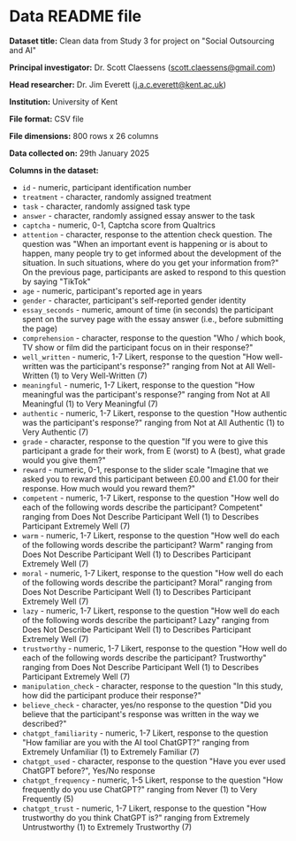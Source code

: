# Data README file

**Dataset title:** Clean data from Study 3 for project on "Social
Outsourcing and AI"

**Principal investigator:** Dr. Scott Claessens (scott.claessens@gmail.com)

**Head researcher:** Dr. Jim Everett (j.a.c.everett@kent.ac.uk)

**Institution:** University of Kent

**File format:** CSV file

**File dimensions:** 800 rows x 26 columns

**Data collected on:** 29th January 2025

**Columns in the dataset:**

- `id` - numeric, participant identification number
- `treatment` - character, randomly assigned treatment
- `task` - character, randomly assigned task type
- `answer` - character, randomly assigned essay answer to the task
- `captcha` - numeric, 0-1, Captcha score from Qualtrics
- `attention` - character, response to the attention check question. The
question was "When an important event is happening or is about to happen, many 
people try to get informed about the development of the situation. In such 
situations, where do you get your information from?" On the previous page,
participants are asked to respond to this question by saying "TikTok"
- `age` - numeric, participant's reported age in years
- `gender` - character, participant's self-reported gender identity
- `essay_seconds` - numeric, amount of time (in seconds) the participant spent
on the survey page with the essay answer (i.e., before submitting the page)
- `comprehension` - character, response to the question "Who / which book, TV
show or film did the participant focus on in their response?"
- `well_written` - numeric, 1-7 Likert, response to the question "How
well-written was the participant's response?" ranging from Not at All 
Well-Written (1) to Very Well-Written (7)
- `meaningful` - numeric, 1-7 Likert, response to the question "How meaningful
was the participant's response?" ranging from Not at All Meaningful (1) to Very
Meaningful (7)
- `authentic` - numeric, 1-7 Likert, response to the question "How authentic
was the participant's response?" ranging from Not at All Authentic (1) to Very 
Authentic (7)
- `grade` - character, response to the question "If you were to give this 
participant a grade for their work, from E (worst) to A (best), what grade would
you give them?"
- `reward` - numeric, 0-1, response to the slider scale "Imagine that we asked
you to reward this participant between £0.00 and £1.00 for their response. How
much would you reward them?"
- `competent` - numeric, 1-7 Likert, response to the question "How well do 
each of the following words describe the participant? Competent" ranging from 
Does Not Describe Participant Well (1) to Describes Participant Extremely Well
(7)
- `warm` - numeric, 1-7 Likert, response to the question "How well do 
each of the following words describe the participant? Warm" ranging from 
Does Not Describe Participant Well (1) to Describes Participant Extremely Well
(7)
- `moral` - numeric, 1-7 Likert, response to the question "How well do 
each of the following words describe the participant? Moral" ranging from 
Does Not Describe Participant Well (1) to Describes Participant Extremely Well
(7)
- `lazy` - numeric, 1-7 Likert, response to the question "How well do 
each of the following words describe the participant? Lazy" ranging from 
Does Not Describe Participant Well (1) to Describes Participant Extremely Well
(7)
- `trustworthy` - numeric, 1-7 Likert, response to the question "How well do 
each of the following words describe the participant? Trustworthy" ranging from 
Does Not Describe Participant Well (1) to Describes Participant Extremely Well
(7)
- `manipulation_check` - character, response to the question "In this study, how
did the participant produce their response?"
- `believe_check` - character, yes/no response to the question "Did you believe
that the participant's response was written in the way we described?"
- `chatgpt_familiarity` - numeric, 1-7 Likert, response to the question "How
familiar are you with the AI tool ChatGPT?" ranging from Extremely Unfamiliar
(1) to Extremely Familiar (7)
- `chatgpt_used` - character, response to the question "Have you ever used
ChatGPT before?", Yes/No response
- `chatgpt_frequency` - numeric, 1-5 Likert, response to the question "How 
frequently do you use ChatGPT?" ranging from Never (1) to Very Frequently (5)
- `chatgpt_trust` - numeric, 1-7 Likert, response to the question "How
trustworthy do you think ChatGPT is?" ranging from Extremely Untrustworthy (1)
to Extremely Trustworthy (7)
